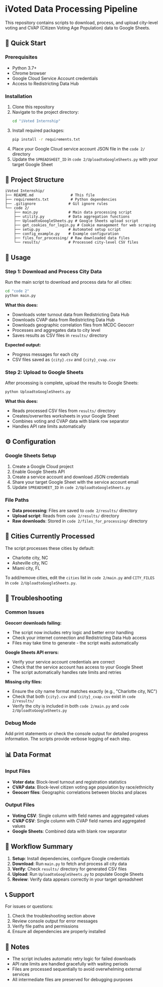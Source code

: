 # iVoted Data Processing Pipeline

This repository contains scripts to download, process, and upload city-level voting and CVAP (Citizen Voting Age Population) data to Google Sheets.

## 🚀 Quick Start

### Prerequisites
- Python 3.7+
- Chrome browser
- Google Cloud Service Account credentials
- Access to Redistricting Data Hub

### Installation
1. Clone this repository
2. Navigate to the project directory:
   ```bash
   cd "iVoted Internship"
   ```
3. Install required packages:
   ```bash
   pip install -r requirements.txt
   ```
4. Place your Google Cloud service account JSON file in the `code 2/` directory
5. Update the `SPREADSHEET_ID` in `code 2/UploadtoGoogleSheets.py` with your target Google Sheet

## 📁 Project Structure

```
iVoted Internship/
├── README.md                 # This file
├── requirements.txt          # Python dependencies
├── .gitignore               # Git ignore rules
└── code 2/
    ├── main.py              # Main data processing script
    ├── utility.py           # Data aggregation functions
    ├── UploadtoGoogleSheets.py # Google Sheets upload script
    ├── get_cookies_for_login.py # Cookie management for web scraping
    ├── setup.py             # Automated setup script
    ├── config_example.py    # Example configuration
    ├── files_for_processing/ # Raw downloaded data files
    └── results/             # Processed city-level CSV files
```

## 🔧 Usage

### Step 1: Download and Process City Data

Run the main script to download and process data for all cities:

```bash
cd "code 2"
python main.py
```

**What this does:**
- Downloads voter turnout data from Redistricting Data Hub
- Downloads CVAP data from Redistricting Data Hub  
- Downloads geographic correlation files from MCDC Geocorr
- Processes and aggregates data to city level
- Saves results as CSV files in `results/` directory

**Expected output:**
- Progress messages for each city
- CSV files saved as `{city}.csv` and `{city}_cvap.csv`

### Step 2: Upload to Google Sheets

After processing is complete, upload the results to Google Sheets:

```bash
python UploadtoGoogleSheets.py
```

**What this does:**
- Reads processed CSV files from `results/` directory
- Creates/overwrites worksheets in your Google Sheet
- Combines voting and CVAP data with blank row separator
- Handles API rate limits automatically

## ⚙️ Configuration

### Google Sheets Setup
1. Create a Google Cloud project
2. Enable Google Sheets API
3. Create a service account and download JSON credentials
4. Share your target Google Sheet with the service account email
5. Update `SPREADSHEET_ID` in `code 2/UploadtoGoogleSheets.py`

### File Paths
- **Data processing**: Files are saved to `code 2/results/` directory
- **Upload script**: Reads from `code 2/results/` directory
- **Raw downloads**: Stored in `code 2/files_for_processing/` directory

## 🎯 Cities Currently Processed

The script processes these cities by default:
- Charlotte city, NC
- Asheville city, NC  
- Miami city, FL

To add/remove cities, edit the `cities` list in `code 2/main.py` and `CITY_FILES` in `code 2/UploadtoGoogleSheets.py`.

## 🚨 Troubleshooting

### Common Issues

**Geocorr downloads failing:**
- The script now includes retry logic and better error handling
- Check your internet connection and Redistricting Data Hub access
- Files may take time to generate - the script waits automatically

**Google Sheets API errors:**
- Verify your service account credentials are correct
- Check that the service account has access to your Google Sheet
- The script automatically handles rate limits and retries

**Missing city files:**
- Ensure the city name format matches exactly (e.g., "Charlotte city, NC")
- Check that both `{city}.csv` and `{city}_cvap.csv` exist in `code 2/results/`
- Verify the city is included in both `code 2/main.py` and `code 2/UploadtoGoogleSheets.py`

### Debug Mode
Add print statements or check the console output for detailed progress information. The scripts provide verbose logging of each step.

## 📊 Data Format

### Input Files
- **Voter data**: Block-level turnout and registration statistics
- **CVAP data**: Block-level citizen voting age population by race/ethnicity
- **Geocorr files**: Geographic correlations between blocks and places

### Output Files
- **Voting CSV**: Single column with field names and aggregated values
- **CVAP CSV**: Single column with CVAP field names and aggregated values
- **Google Sheets**: Combined data with blank row separator

## 🔄 Workflow Summary

1. **Setup**: Install dependencies, configure Google credentials
2. **Download**: Run `main.py` to fetch and process all city data
3. **Verify**: Check `results/` directory for generated CSV files
4. **Upload**: Run `UploadtoGoogleSheets.py` to populate Google Sheets
5. **Review**: Verify data appears correctly in your target spreadsheet

## 📞 Support

For issues or questions:
1. Check the troubleshooting section above
2. Review console output for error messages
3. Verify file paths and permissions
4. Ensure all dependencies are properly installed

## 📝 Notes

- The script includes automatic retry logic for failed downloads
- API rate limits are handled gracefully with waiting periods
- Files are processed sequentially to avoid overwhelming external services
- All intermediate files are preserved for debugging purposes 